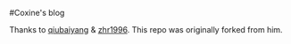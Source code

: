 #Coxine's blog

Thanks to [qiubaiyang](https://github.com/qiubaiying) & [zhr1996](https://github.com/zhr1996). This repo was originally forked from him.